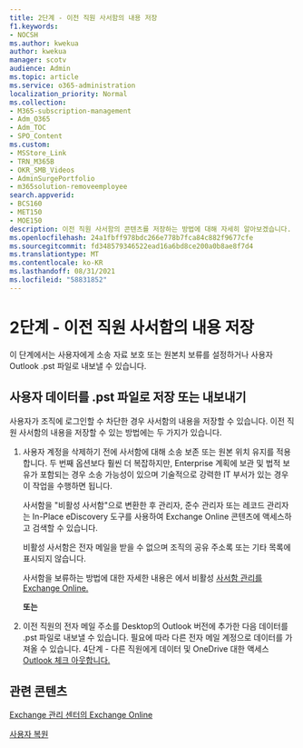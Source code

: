```yaml
---
title: 2단계 - 이전 직원 사서함의 내용 저장
f1.keywords:
- NOCSH
ms.author: kwekua
author: kwekua
manager: scotv
audience: Admin
ms.topic: article
ms.service: o365-administration
localization_priority: Normal
ms.collection:
- M365-subscription-management
- Adm_O365
- Adm_TOC
- SPO_Content
ms.custom:
- MSStore_Link
- TRN_M365B
- OKR_SMB_Videos
- AdminSurgePortfolio
- m365solution-removeemployee
search.appverid:
- BCS160
- MET150
- MOE150
description: 이전 직원 사서함의 콘텐츠를 저장하는 방법에 대해 자세히 알아보겠습니다.
ms.openlocfilehash: 24a1fbff978bdc266e778b7fca84c882f9677cfe
ms.sourcegitcommit: fd348579346522ead16a6bd8ce200a0b8ae8f7d4
ms.translationtype: MT
ms.contentlocale: ko-KR
ms.lasthandoff: 08/31/2021
ms.locfileid: "58831852"
---
```

# <a name="step-2---save-the-contents-of-a-former-employees-mailbox"></a>2단계 - 이전 직원 사서함의 내용 저장

이 단계에서는 사용자에게 소송 자료 보호 또는 원본치 보류를 설정하거나 사용자 Outlook .pst 파일로 내보낼 수 있습니다.

## <a name="place-hold-or-export-users-data-to-a-pst-file"></a>사용자 데이터를 .pst 파일로 저장 또는 내보내기

사용자가 조직에 로그인할 수 차단한 경우 사서함의 내용을 저장할 수 있습니다. 이전 직원 사서함의 내용을 저장할 수 있는 방법에는 두 가지가 있습니다.
  
1. 사용자 계정을 삭제하기 전에 사서함에 대해 소송 보존 또는 원본 위치 유지를 적용합니다. 두 번째 옵션보다 훨씬 더 복잡하지만, Enterprise 계획에 보관 및 법적 보유가 포함되는 경우 소송 가능성이 있으며 기술적으로 강력한 IT 부서가 있는 경우 이 작업을 수행하면 됩니다.

    사서함을 "비활성 사서함"으로 변환한 후 관리자, 준수 관리자 또는 레코드 관리자는 In-Place eDiscovery 도구를 사용하여 Exchange Online 콘텐츠에 액세스하고 검색할 수 있습니다.

    비활성 사서함은 전자 메일을 받을 수 없으며 조직의 공유 주소록 또는 기타 목록에 표시되지 않습니다.

    사서함을 보류하는 방법에 대한 자세한 내용은 에서 비활성 [사서함 관리를 Exchange Online.](../../compliance/create-and-manage-inactive-mailboxes.md)

    **또는**

2. 이전 직원의 전자 메일 주소를 Desktop의 Outlook 버전에 추가한 다음 데이터를 .pst 파일로 내보낼 수 있습니다. 필요에 따라 다른 전자 메일 계정으로 데이터를 가져올 수 있습니다. 4단계 - 다른 직원에게 데이터 및 OneDrive 대한 액세스 [Outlook 체크 아웃합니다.](remove-former-employee-step-4.md)

## <a name="related-content"></a>관련 콘텐츠

[Exchange 관리 센터의 Exchange Online](/exchange/exchange-admin-center)

[사용자 복원](restore-user.md)
